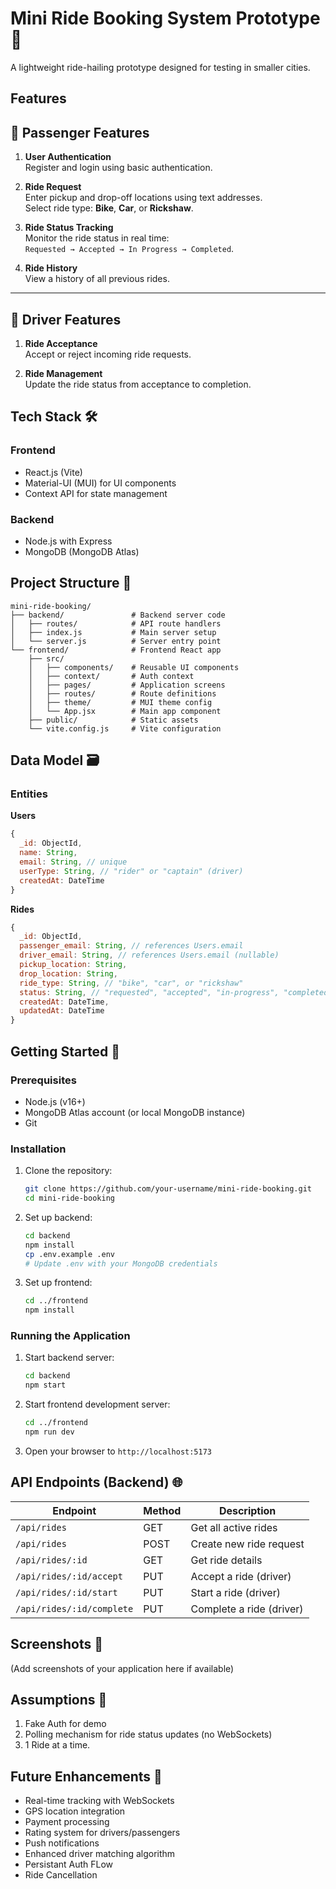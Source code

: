 # Mini Ride Booking System Prototype 🚖

A lightweight ride-hailing prototype designed for testing in smaller cities.
## Features 

## 🚖 Passenger Features

1. **User Authentication**  
   Register and login using basic authentication.

2. **Ride Request**  
   Enter pickup and drop-off locations using text addresses.  
   Select ride type: **Bike**, **Car**, or **Rickshaw**.

3. **Ride Status Tracking**  
   Monitor the ride status in real time:  
     `Requested → Accepted → In Progress → Completed`.

4. **Ride History**  
   View a history of all previous rides.

---

## 🚗 Driver Features

1. **Ride Acceptance**  
   Accept or reject incoming ride requests.

2. **Ride Management**  
   Update the ride status from acceptance to completion.

## Tech Stack 🛠️

### Frontend
- React.js (Vite)
- Material-UI (MUI) for UI components
- Context API for state management

### Backend
- Node.js with Express
- MongoDB (MongoDB Atlas)

## Project Structure 📂

```
mini-ride-booking/
├── backend/               # Backend server code
│   ├── routes/            # API route handlers
│   ├── index.js           # Main server setup
│   └── server.js          # Server entry point
└── frontend/              # Frontend React app
    ├── src/
    │   ├── components/    # Reusable UI components
    │   ├── context/       # Auth context
    │   ├── pages/         # Application screens
    │   ├── routes/        # Route definitions
    │   ├── theme/         # MUI theme config
    │   └── App.jsx        # Main app component
    ├── public/            # Static assets
    └── vite.config.js     # Vite configuration
```

## Data Model 🗃️

### Entities

**Users**
```javascript
{
  _id: ObjectId,
  name: String,
  email: String, // unique
  userType: String, // "rider" or "captain" (driver)
  createdAt: DateTime
}
```

**Rides**
```javascript
{
  _id: ObjectId,
  passenger_email: String, // references Users.email
  driver_email: String, // references Users.email (nullable)
  pickup_location: String,
  drop_location: String,
  ride_type: String, // "bike", "car", or "rickshaw"
  status: String, // "requested", "accepted", "in-progress", "completed"
  createdAt: DateTime,
  updatedAt: DateTime
}
```

## Getting Started 🚀

### Prerequisites
- Node.js (v16+)
- MongoDB Atlas account (or local MongoDB instance)
- Git

### Installation

1. Clone the repository:
   ```bash
   git clone https://github.com/your-username/mini-ride-booking.git
   cd mini-ride-booking
   ```

2. Set up backend:
   ```bash
   cd backend
   npm install
   cp .env.example .env
   # Update .env with your MongoDB credentials
   ```

3. Set up frontend:
   ```bash
   cd ../frontend
   npm install
   ```

### Running the Application

1. Start backend server:
   ```bash
   cd backend
   npm start
   ```

2. Start frontend development server:
   ```bash
   cd ../frontend
   npm run dev
   ```

3. Open your browser to `http://localhost:5173`

## API Endpoints (Backend) 🌐

| Endpoint | Method | Description |
|----------|--------|-------------|
| `/api/rides` | GET | Get all active rides |
| `/api/rides` | POST | Create new ride request |
| `/api/rides/:id` | GET | Get ride details |
| `/api/rides/:id/accept` | PUT | Accept a ride (driver) |
| `/api/rides/:id/start` | PUT | Start a ride (driver) |
| `/api/rides/:id/complete` | PUT | Complete a ride (driver) |

## Screenshots 📸

(Add screenshots of your application here if available)

## Assumptions 📝

1. Fake Auth for demo 
2. Polling mechanism for ride status updates (no WebSockets)
3. 1 Ride at a time.

## Future Enhancements 🔮

- Real-time tracking with WebSockets
- GPS location integration
- Payment processing
- Rating system for drivers/passengers
- Push notifications
- Enhanced driver matching algorithm
- Persistant Auth FLow
- Ride Cancellation

 
 

